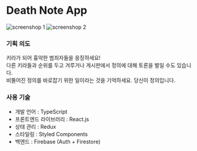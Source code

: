 # Death Note App

![screenshop 1]('./assets/screenshot1.png')
![screenshop 2]('./assets/screenshot2.png')

### 기획 의도

키라가 되어 흉악한 범죄자들을 응징하세요!<br/>
다른 키라들과 순위를 두고 겨루거나 게시판에서 정의에 대해 토론을 벌일 수도 있습니다.<br/>
비뚤어진 정의를 바로잡기 위한 일이라는 것을 기억하세요. 당신이 정의입니다.

### 사용 기술

- 개발 언어 : TypeScript
- 프론트엔드 라이브러리 : React.js
- 상태 관리 : Redux
- 스타일링 : Styled Components
- 백엔드 : Firebase (Auth + Firestore)
